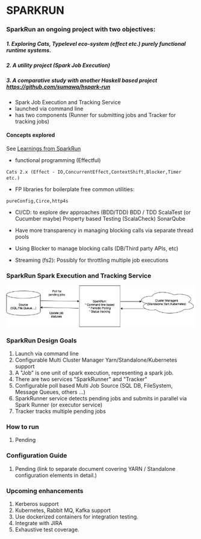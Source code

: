 # SPARKRUN

### SparkRun an ongoing project with two objectives: 
##### 1. Exploring Cats, Typelevel eco-system (effect etc.) purely functional runtime systems.
##### 2. A utility project (Spark Job Execution)
##### 3. A comparative study with another Haskell based project https://github.com/sumawa/hspark-run
  
* Spark Job Execution and Tracking Service
* launched via command line
* has two components (Runner for submitting jobs and Tracker for tracking jobs)

#### Concepts explored
See [Learnings from SparkRun](SPARKRUN_LEARN.md)

* functional programming (Effectful)
```
Cats 2.x (Effect - IO,ConcurrentEffect,ContextShift,Blocker,Timer etc.)
```
* FP libraries for boilerplate free common utilities:
```
pureConfig,Circe,http4s
```
* CI/CD: to explore dev approaches (BDD/TDD)
            BDD / TDD ScalaTest (or Cucumber maybe)
            Property based Testing (ScalaCheck)
            SonarQube

* Have more transparency in managing blocking calls via separate thread pools
* Using Blocker to manage blocking calls (DB/Third party APIs, etc)
* Streaming (fs2): Possibly for throttling multiple job executions
        
### SparkRun Spark Execution and Tracking Service

![alt text](sparkrun.png "SparkRun executor and Trakcing Service")

### SparkRun Design Goals

1. Launch via command line
2. Configurable Multi Cluster Manager Yarn/Standalone/Kubernetes support
3. A "Job" is one unit of spark execution, representing a spark job.
5. There are two services "SparkRunner" and "Tracker"
4. Configurable poll based Multi Job Source (SQL DB, FileSystem, Message Queues, others ...)
5. SparkRunner service detects pending jobs and submits in parallel via Spark Runner (or executor service)
7. Tracker tracks multiple pending jobs 

### How to run
1. Pending

### Configuration Guide
1. Pending (link to separate document covering YARN / Standalone configuration elements in detail.)

### Upcoming enhancements

1. Kerberos support
2. Kubernetes, Rabbit MQ, Kafka support
3. Use dockerized containers for integration testing.
4. Integrate with JIRA
5. Exhaustive test coverage.



	
